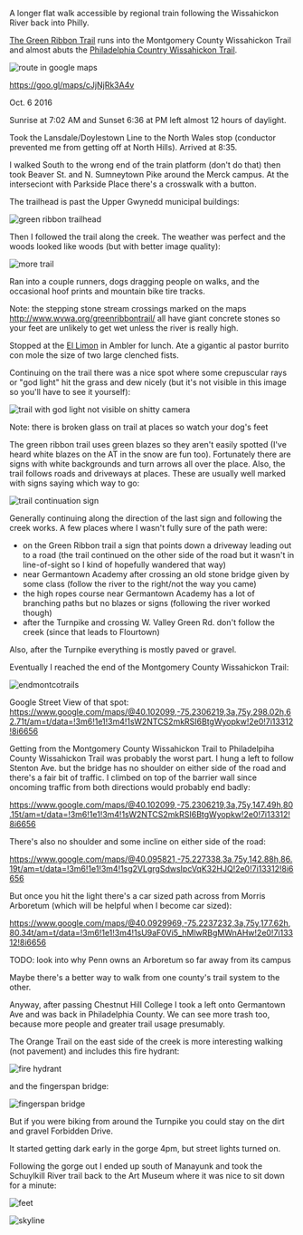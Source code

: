 A longer flat walk accessible by regional train following the Wissahickon River back into Philly.

[The Green Ribbon Trail](http://www.wvwa.org/greenribbontrail/) runs into the Montgomery County Wissahickon Trail and almost abuts the [Philadelphia Country Wissahickon Trail](http://fow.org/visit-the-park/).

![route in google maps](route.png)

https://goo.gl/maps/cJjNjRk3A4v

Oct. 6 2016

Sunrise at 7:02 AM and Sunset 6:36 at PM left almost 12 hours of daylight.

Took the Lansdale/Doylestown Line to the North Wales stop (conductor prevented me from getting off at North Hills). Arrived at 8:35.

I walked South to the wrong end of the train platform (don't do that) then took Beaver St. and N. Sumneytown Pike around the Merck campus.  At the interseciont with Parkside Place there's a crosswalk with a button.

The trailhead is past the Upper Gwynedd municipal buildings:

![green ribbon trailhead](greenribbontrailhead.jpg)

Then I followed the trail along the creek. The weather was perfect and the woods looked like woods (but with better image quality): 

![more trail](moretrail.jpg)

Ran into a couple runners, dogs dragging people on walks, and the occasional hoof prints and mountain bike tire tracks.

Note: the stepping stone stream crossings marked on the maps http://www.wvwa.org/greenribbontrail/ all have giant concrete stones so your feet are unlikely to get wet unless the river is really high.

Stopped at the [El Limon](https://goo.gl/maps/LLkWGNEZ5g52) in Ambler for lunch.  Ate a gigantic al pastor burrito con mole the size of two large clenched fists.

Continuing on the trail there was a nice spot where some crepuscular rays or "god light" hit the grass and dew nicely (but it's not visible in this image so you'll have to see it yourself): 

![trail with god light not visible on shitty camera](trailshouldhavecrepuscularraysbutcamerasucks.jpg)

Note: there is broken glass on trail at places so watch your dog's feet

The green ribbon trail uses green blazes so they aren't easily spotted (I've heard white blazes on the AT in the snow are fun too).  Fortunately there are signs with white backgrounds and turn arrows all over the place. Also, the trail follows roads and driveways at places. These are usually well marked with signs saying which way to go:

![trail continuation sign](trailcontinuationsign.jpg)

Generally continuing along the direction of the last sign and following the creek works. A few places where I wasn't fully sure of the path were: 

* on the Green Ribbon trail a sign that points down a driveway leading out to a road (the trail continued on the other side of the road but it wasn't in line-of-sight so I kind of hopefully wandered that way)
* near Germantown Academy after crossing an old stone bridge given by some class (follow the river to the right/not the way you came) 
* the high ropes course near Germantown Academy has a lot of branching paths but no blazes or signs (following the river worked though)
* after the Turnpike and crossing W. Valley Green Rd. don't follow the creek (since that leads to Flourtown)

Also, after the Turnpike everything is mostly paved or gravel. 

Eventually I reached the end of the Montgomery County Wissahickon Trail:

![endmontcotrails](endmontcotrails.jpg)

Google Street View of that spot: https://www.google.com/maps/@40.102099,-75.2306219,3a,75y,298.02h,62.71t/am=t/data=!3m6!1e1!3m4!1sW2NTCS2mkRSI6BtgWyopkw!2e0!7i13312!8i6656

Getting from the Montgomery County Wissahickon Trail to Philadelpiha County Wissahickon Trail was probably the worst part. I hung a left to follow Stenton Ave. but the bridge has no shoulder on either side of the road and there's a fair bit of traffic. I climbed on top of the barrier wall since oncoming traffic from both directions would probably end badly:

https://www.google.com/maps/@40.102099,-75.2306219,3a,75y,147.49h,80.15t/am=t/data=!3m6!1e1!3m4!1sW2NTCS2mkRSI6BtgWyopkw!2e0!7i13312!8i6656

There's also no shoulder and some incline on either side of the road:  

https://www.google.com/maps/@40.095821,-75.227338,3a,75y,142.88h,86.19t/am=t/data=!3m6!1e1!3m4!1sg2VLgrgSdwsIpcVqK32HJQ!2e0!7i13312!8i6656

But once you hit the light there's a car sized path across from Morris Arboretum (which will be helpful when I become car sized):

https://www.google.com/maps/@40.0929969,-75.2237232,3a,75y,177.62h,80.34t/am=t/data=!3m6!1e1!3m4!1sU9aF0Vi5_hMlwRBgMWnAHw!2e0!7i13312!8i6656

TODO: look into why Penn owns an Arboretum so far away from its campus

Maybe there's a better way to walk from one county's trail system to the other. 

Anyway, after passing Chestnut Hill College I took a left onto Germantown Ave and was back in Philadelphia County. We can see more trash too, because more people and greater trail usage presumably.

The Orange Trail on the east side of the creek is more interesting walking (not pavement) and includes this fire hydrant:

![fire hydrant](firehydrant.jpg)

and the fingerspan bridge:

![fingerspan bridge](fingerspan.jpg)

But if you were biking from around the Turnpike you could stay on the dirt and gravel Forbidden Drive.

It started getting dark early in the gorge 4pm, but street lights turned on.

Following the gorge out I ended up south of Manayunk and took the Schuylkill River trail back to the Art Museum where it was nice to sit down for a minute:

![feet](feet.jpg)

![skyline](skyline.jpg)
